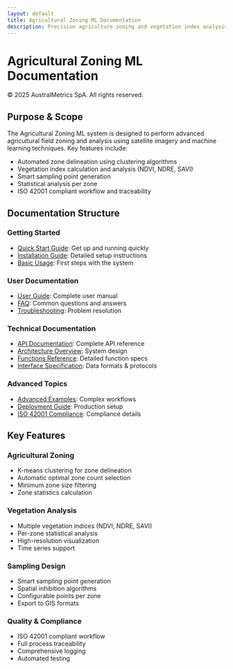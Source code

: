 ```yaml
---
layout: default
title: Agricultural Zoning ML Documentation
description: Precision agriculture zoning and vegetation index analysis system
---
```


# Agricultural Zoning ML Documentation

© 2025 AustralMetrics SpA. All rights reserved.

## Purpose & Scope

The Agricultural Zoning ML system is designed to perform advanced agricultural field zoning and analysis using satellite imagery and machine learning techniques. Key features include:

- Automated zone delineation using clustering algorithms
- Vegetation index calculation and analysis (NDVI, NDRE, SAVI)
- Smart sampling point generation
- Statistical analysis per zone
- ISO 42001 compliant workflow and traceability

## Documentation Structure

### Getting Started
- [Quick Start Guide](user_guide/quick_start.html): Get up and running quickly
- [Installation Guide](user_guide/installation.html): Detailed setup instructions
- [Basic Usage](examples/basic_usage.html): First steps with the system

### User Documentation
- [User Guide](user_guide/user_guide.html): Complete user manual
- [FAQ](user_guide/faq.html): Common questions and answers
- [Troubleshooting](user_guide/troubleshooting.html): Problem resolution

### Technical Documentation
- [API Documentation](technical/api_documentation.html): Complete API reference
- [Architecture Overview](technical/architecture_overview.html): System design
- [Functions Reference](technical/functions_reference.html): Detailed function specs
- [Interface Specification](technical/interface_spec.html): Data formats & protocols

### Advanced Topics
- [Advanced Examples](examples/advanced_examples.html): Complex workflows
- [Deployment Guide](technical/deployment_guide.html): Production setup
- [ISO 42001 Compliance](compliance/iso42001_compliance.html): Compliance details

## Key Features

### Agricultural Zoning
- K-means clustering for zone delineation
- Automatic optimal zone count selection
- Minimum zone size filtering
- Zone statistics calculation

### Vegetation Analysis
- Multiple vegetation indices (NDVI, NDRE, SAVI)
- Per-zone statistical analysis
- High-resolution visualization
- Time series support

### Sampling Design
- Smart sampling point generation
- Spatial inhibition algorithms
- Configurable points per zone
- Export to GIS formats

### Quality & Compliance
- ISO 42001 compliant workflow
- Full process traceability
- Comprehensive logging
- Automated testing


